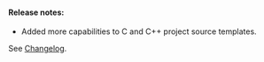 #### Release notes:

* Added more capabilities to C and C++ project source templates.

See [Changelog](https://github.com/raven-computing/project-init/blob/v1.9.2/CHANGELOG.md).
